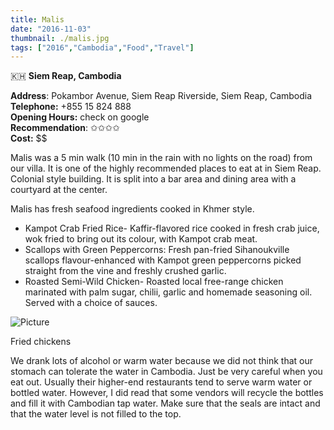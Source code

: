 ```yaml
---
title: Malis
date: "2016-11-03"
thumbnail: ./malis.jpg
tags: ["2016","Cambodia","Food","Travel"]
---
```

🇰🇭 **Siem Reap, Cambodia**

**Address**: Pokambor Avenue, Siem Reap Riverside, Siem Reap, Cambodia  
**Telephone:** +855 15 824 888  
**Opening Hours:** check on google   
**Recommendation**: ✩✩✩✩  
**Cost:** $$

Malis was a 5 min walk (10 min in the rain with no lights on the road) from our villa. It is one of the highly recommended places to eat at in Siem Reap. Colonial style building. It is split into a bar area and dining area with a courtyard at the center.


Malis has fresh seafood ingredients cooked in Khmer style.   
  
* Kampot Crab Fried Rice- Kaffir-flavored rice cooked in fresh crab juice, wok fried to bring out its colour, with Kampot crab meat.  
* Scallops with Green Peppercorns: Fresh pan-fried Sihanoukville scallops flavour-enhanced with Kampot green peppercorns picked straight from the vine and freshly crushed garlic.  
* Roasted Semi-Wild Chicken- Roasted local free-range chicken marinated with palm sugar, chilii, garlic and homemade seasoning oil. Served with a choice of sauces.

![Picture](https://hola-yolo.weebly.com/uploads/4/8/2/0/48209285/img-1788_orig.jpg)

Fried chickens

We drank lots of alcohol or warm water because we did not think that our stomach can tolerate the water in Cambodia. Just be very careful when you eat out. Usually their higher-end restaurants tend to serve warm water or bottled water. However, I did read that some vendors will recycle the bottles and fill it with Cambodian tap water. Make sure that the seals are intact and that the water level is not filled to the top.